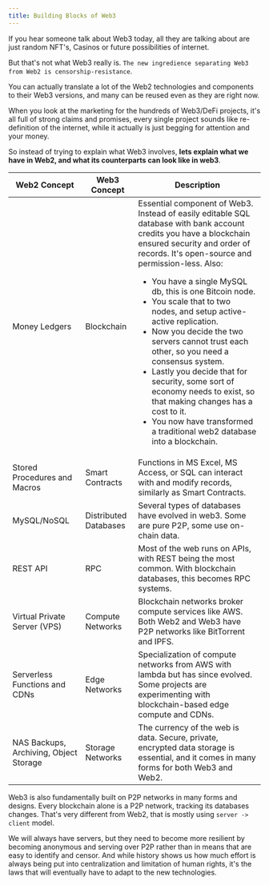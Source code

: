 ```yaml
---  
title: Building Blocks of Web3
---
```


If you hear someone talk about Web3 today, all they are talking about are just random NFT's, Casinos or future possibilities of internet.

But that's not what Web3 really is. `The new ingredience separating Web3 from Web2 is censorship-resistance`.

You can actually translate a lot of the Web2 technologies and components to their Web3 versions, and many can be reused even as they are right now.

When you look at the marketing for the hundreds of Web3/DeFi projects, it's all full of strong claims and promises, every single project sounds like re-definition of the internet, while it actually is just begging for attention and your money.

So instead of trying to explain what Web3 involves, **lets explain what we have in Web2, and what its counterparts can look like in web3**.

| Web2 Concept                           | Web3 Concept          | Description                                                                                                                                                                                                                                                                     |
|----------------------------------------|-----------------------|---------------------------------------------------------------------------------------------------------------------------------------------------------------------------------------------------------------------------------------------------------------------------------|
| Money Ledgers                          | Blockchain            | Essential component of Web3. Instead of easily editable SQL database with bank account credits you have a blockchain ensured security and order of records. It's open-source and permission-less. Also: <ul><li>You have a single MySQL db, this is one Bitcoin node.</li><li>You scale that to two nodes, and setup active-active replication.</li><li>Now you decide the two servers cannot trust each other, so you need a consensus system.</li><li>Lastly you decide that for security, some sort of economy needs to exist, so that making changes has a cost to it.</li><li>You now have transformed a traditional web2 database into a blockchain.</li></ul> |
| Stored Procedures and Macros           | Smart Contracts       | Functions in MS Excel, MS Access, or SQL can interact with and modify records, similarly as Smart Contracts.                                                                                                                                                                    |
| MySQL/NoSQL                            | Distributed Databases | Several types of databases have evolved in web3. Some are pure P2P, some use on-chain data.                                                                                                                                                                                    |
| REST API                               | RPC                   | Most of the web runs on APIs, with REST being the most common. With blockchain databases, this becomes RPC systems.                                                                                                                                                             |
| Virtual Private Server (VPS)           | Compute Networks      | Blockchain networks broker compute services like AWS. Both Web2 and Web3 have P2P networks like BitTorrent and IPFS.                                                                                                                                                           |
| Serverless Functions and CDNs          | Edge Networks         | Specialization of compute networks from AWS with lambda but has since evolved. Some projects are experimenting with blockchain-based edge compute and CDNs.                                                                                                                    |
| NAS Backups, Archiving, Object Storage | Storage Networks      | The currency of the web is data. Secure, private, encrypted data storage is essential, and it comes in many forms for both Web3 and Web2.                                                                                                                                      |


Web3 is also fundamentally built on P2P networks in many forms and designs. Every blockchain alone is a P2P network, tracking its databases changes. That's very different from Web2, that is mostly using `server -> client` model.

We will always have servers, but they need to become more resilient by becoming anonymous and serving over P2P rather than in means that are easy to identify and censor. And while history shows us how much effort is always being put into centralization and limitation of human rights, it's the laws that will eventually have to adapt to the new technologies.
